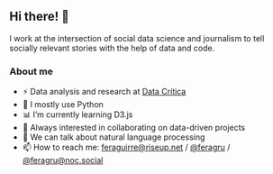 ## Hi there! 👋

I work at the intersection of social data science and journalism to tell socially relevant stories with the help of data and code.

### About me
- ⚡️ Data analysis and research at [Data Crítica](https://datacritica.org/)
- 🐍 I mostly use Python
- 📊 I’m currently learning D3.js
- 🚀 Always interested in collaborating on data-driven projects
- 📌 We can talk about natural language processing
- 📫 How to reach me: feraguirre@riseup.net / [@feragru](https://twitter.com/feragru) / [@feragru@noc.social](https://noc.social/@feragru)
